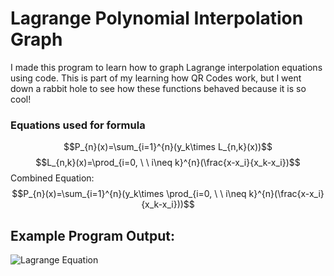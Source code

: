 # Lagrange Polynomial Interpolation Graph
I made this program to learn how to graph Lagrange interpolation equations using code. This is part of my learning how QR Codes work, but I went down a rabbit hole to see how these functions behaved because it is so cool!

### Equations used for formula
$$P_{n}(x)=\sum_{i=1}^{n}(y_k\times L_{n,k}(x))$$
$$L_{n,k}(x)=\prod_{i=0, \ \ i\neq k}^{n}(\frac{x-x_i}{x_k-x_i})$$
Combined Equation: $$P_{n}(x)=\sum_{i=1}^{n}(y_k\times \prod_{i=0, \ \ i\neq k}^{n}(\frac{x-x_i}{x_k-x_i}))$$

## Example Program Output:
![Lagrange Equation](https://github.com/TeaLeaf115/TeaLeaf115/blob/ab225b39f6da376bb59b2803289d1c33fec0c59d/assets/Figure_1.png)
